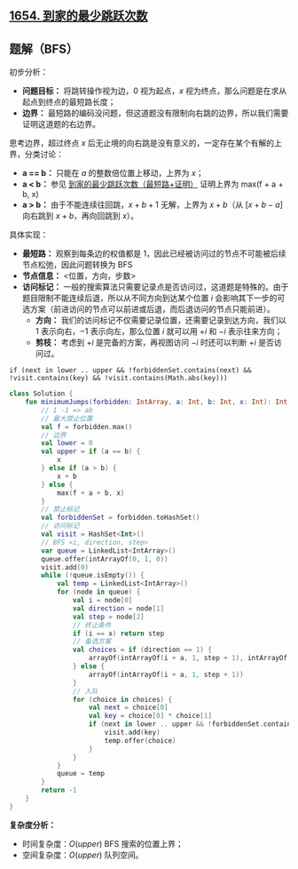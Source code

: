 ## [1654. 到家的最少跳跃次数](https://leetcode.cn/problems/minimum-jumps-to-reach-home/description/)

## 题解（BFS）

初步分析：

- **问题目标：** 将跳转操作视为边，$0$ 视为起点，$x$ 视为终点，那么问题是在求从起点到终点的最短路长度；
- **边界：** 最短路的编码没问题，但这道题没有限制向右跳的边界，所以我们需要证明这道题的右边界。

思考边界，超过终点 $x$ 后无止境的向右跳是没有意义的，一定存在某个有解的上界，分类讨论：

- **a == b：** 只能在 $a$ 的整数倍位置上移动，上界为 $x$；
- **a < b：** 参见 [到家的最少跳跃次数（最短路+证明）](https://leetcode.cn/problems/minimum-jumps-to-reach-home/solutions/485685/dao-jia-de-zui-shao-tiao-yue-ci-shu-zui-duan-lu-zh/) 证明上界为 max(f + a + b, x)
- **a > b：** 由于不能连续往回跳，$x + b + 1$ 无解，上界为 $x + b$（从 $[x + b - a]$ 向右跳到 $x + b$，再向回跳到 $x$）。

具体实现：

- **最短路：** 观察到每条边的权值都是 $1$，因此已经被访问过的节点不可能被后续节点松弛，因此问题转换为 BFS
- **节点信息：** <位置，方向，步数>
- **访问标记：** 一般的搜索算法只需要记录点是否访问过，这道题是特殊的。由于题目限制不能连续后退，所以从不同方向到达某个位置 $i$ 会影响其下一步的可选方案（前进访问的节点可以前进或后退，而后退访问的节点只能前进）。
  - **方向：** 我们的访问标记不仅需要记录位置，还需要记录到达方向，我们以 $1$ 表示向右，$-1$ 表示向左，那么位置 $i$ 就可以用 $+i$ 和 $-i$ 表示往来方向；
  - **剪枝：** 考虑到 $+i$ 是完备的方案，再视图访问 $-i$ 时还可以判断 $+i$ 是否访问过。

```
if (next in lower .. upper && !forbiddenSet.contains(next) && !visit.contains(key) && !visit.contains(Math.abs(key)))
``` 

``` Kotlin []
class Solution {
    fun minimumJumps(forbidden: IntArray, a: Int, b: Int, x: Int): Int {
        // 1 -1 => ab
        // 最大禁止位置
        val f = forbidden.max()
        // 边界
        val lower = 0
        val upper = if (a == b) {
            x
        } else if (a > b) {
            x + b
        } else {
            max(f + a + b, x)
        }
        // 禁止标记
        val forbiddenSet = forbidden.toHashSet()
        // 访问标记
        val visit = HashSet<Int>()
        // BFS <i, direction, step>
        var queue = LinkedList<IntArray>()
        queue.offer(intArrayOf(0, 1, 0))
        visit.add(0)
        while (!queue.isEmpty()) {
            val temp = LinkedList<IntArray>()
            for (node in queue) {
                val i = node[0]
                val direction = node[1]
                val step = node[2]
                // 终止条件
                if (i == x) return step
                // 备选方案
                val choices = if (direction == 1) {
                    arrayOf(intArrayOf(i + a, 1, step + 1), intArrayOf(i - b, -1, step + 1))
                } else {
                    arrayOf(intArrayOf(i + a, 1, step + 1))
                }
                // 入队
                for (choice in choices) {
                    val next = choice[0]
                    val key = choice[0] * choice[1]
                    if (next in lower .. upper && !forbiddenSet.contains(next) && !visit.contains(key) && !visit.contains(abs(key))) { // + i 是完备状态
                        visit.add(key)
                        temp.offer(choice)
                    }
                }
            }
            queue = temp
        }
        return -1
    }
}
```

**复杂度分析：**
- 时间复杂度：$O(upper)$ BFS 搜索的位置上界；
- 空间复杂度：$O(upper)$ 队列空间。
